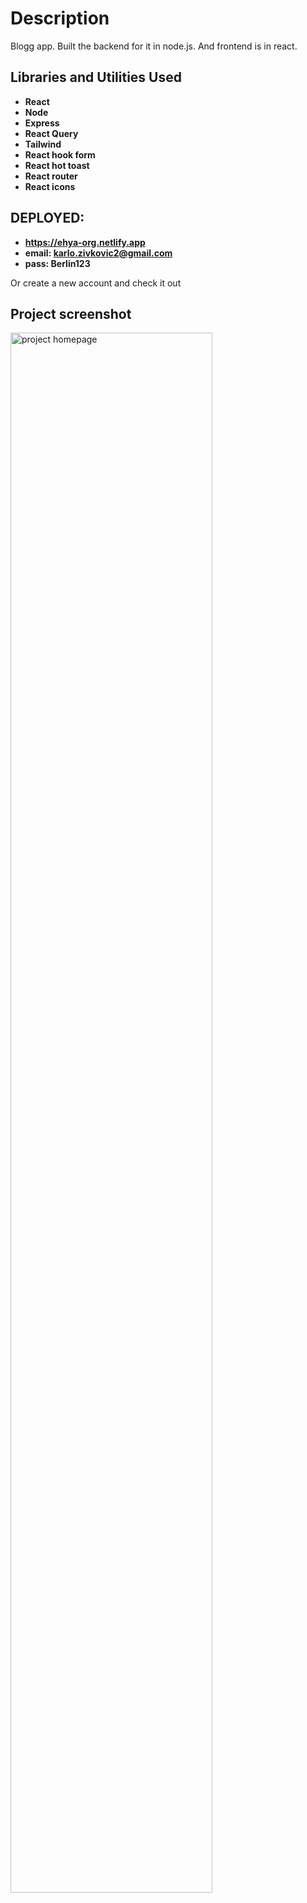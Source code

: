 <h1>Description</h1>
Blogg app. Built the backend for it in node.js. And frontend is in react.

<br />

<h2>Libraries and Utilities Used</h2>

- <b>React</b>
- <b>Node</b>
- <b>Express</b>
- <b>React Query</b>
- <b>Tailwind</b>
- <b>React hook form</b>
- <b>React hot toast</b>
- <b>React router</b>
- <b>React icons</b>

<h2>DEPLOYED:</h2>

- <b>https://ehya-org.netlify.app</b> 
- <b>email: karlo.zivkovic2@gmail.com</b>
- <b>pass: Berlin123</b>
 
Or create a new account and check it out

<h2>Project screenshot</h2>
<img src="https://i.imgur.com/q9a6sxN.png" height="80%" width="80%" alt="project homepage"/>
